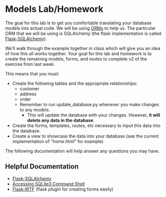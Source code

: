 # Models Lab/Homework
The goal for this lab is to get you comfortable translating your database models into actual code. We will be using [ORMs](https://en.wikipedia.org/wiki/Object-relational_mapping) to help us. The particular ORM that we will be using is SQLAlchemy (the flask implementation is called [Flask-SQLAlchemy](http://flask-sqlalchemy.pocoo.org/2.1/)).

We'll walk through the example together in class which will give you an idea of how this all works together. Your goal for this lab and homework is to create the remaining models, forms, and routes to complete v2 of the exercise from last week.

This means that you must:  
* Create the following tables and the appropriate relationships:
  * customer
  * address
  * order
  * Remember to run update_database.py whenever you make changes to any models.
    * This will update the database with your changes. However, **it will delete any data in the database**.
* Create the forms, templates, routes, etc necessary to input this data into the database.
* Create a view to showcase the data into your database (see the current implementation of "home.html" for example)

The following documentation will help answer any questions you may have.

## Helpful Documentation
- [Flask-SQLAlchemy](http://flask-sqlalchemy.pocoo.org/2.1/)
- [Accessing SQLite3 Command Shell](https://www.sqlite.org/cli.html)
- [Flask-WTF](https://flask-wtf.readthedocs.org/en/latest/) (flask plugin for creating forms easily)
